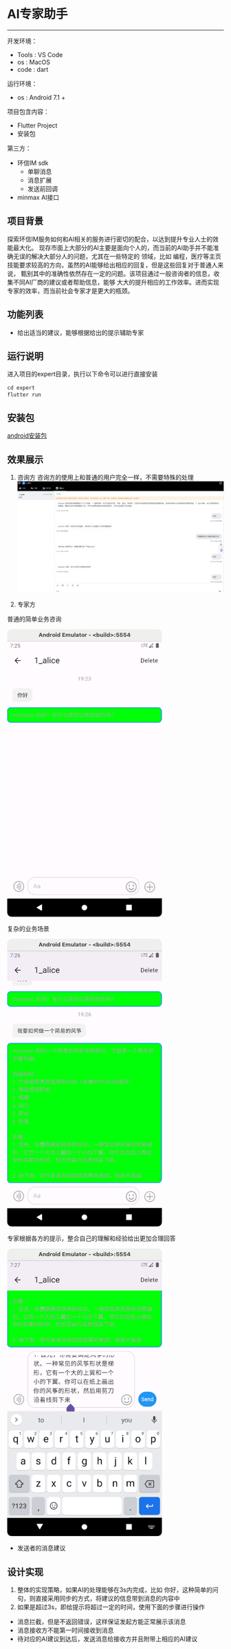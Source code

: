 # AI专家助手
----

开发环境：
- Tools : VS Code
- os : MacOS
- code : dart

运行环境：

- os : Android 7.1 +

项目包含内容：

- Flutter Project
- 安装包

第三方：

- 环信IM sdk
  - 单聊消息
  - 消息扩展
  - 发送前回调
- minmax AI接口

## 项目背景

探索环信IM服务如何和AI相关的服务进行密切的配合，以达到提升专业人士的效能最大化。
现存市面上大部分的AI主要是面向个人的，而当前的AI助手并不能准确无误的解决大部分人的问题，尤其在一些特定的
领域，比如 编程，医疗等主页技能要求较高的方向，虽然的AI能够给出相应的回复，但是这些回复对于普通人来说，
甄别其中的准确性依然存在一定的问题。该项目通过一般咨询者的信息，收集不同AI厂商的建议或者帮助信息，能够
大大的提升相应的工作效率。进而实现专家的效率，而当前社会专家才是更大的瓶颈。

## 功能列表

- 给出适当的建议，能够根据给出的提示辅助专家

## 运行说明

进入项目的expert目录，执行以下命令可以进行直接安装

```
cd expert
flutter run 
```
## 安装包

[android安装包](install/app-release.apk)

## 效果展示

1. 咨询方
咨询方的使用上和普通的用户完全一样，不需要特殊的处理
![咨询方](doc/咨询方.jpg)

2. 专家方

普通的简单业务咨询

![简单咨询](doc/专家方.png)

复杂的业务场景

![复杂场景](doc/复杂示例.png)

专家根据各方的提示，整合自己的理解和经验给出更加合理回答

![甄别整合信息](doc/专家审核整合.png)

- 发送者的消息建议


## 设计实现

1. 整体的实现策略，如果AI的处理能够在3s内完成，比如 你好，这种简单的问句，则直接采用同步的方式，将建议的信息带到消息的内容中
2. 如果是超过3s，即给提示将超过一定的时间，使用下面的步骤进行操作
- 消息拦截，但是不返回错误，这样保证发起方能正常展示该消息
- 消息接收方不能第一时间接收到消息
- 待对应的AI建议到达后，发送消息给接收方并且附带上相应的AI建议